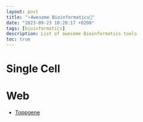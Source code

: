 ```yaml
---
layout: post
title: "⭐Awesome Bioinformatics🧬"
date: "2023-09-23 10:20:17 +0200"
tags: [bioinformatics]
description: List of awesome Bioinformatics tools
toc: true
---
```



# Single Cell

# Web
- [Toppgene](https://toppgene.cchmc.org/)

[jekyll-docs]: https://jekyllrb.com/docs/home
[jekyll-gh]: https://github.com/jekyll/jekyll
[jekyll-talk]: https://talk.jekyllrb.com
